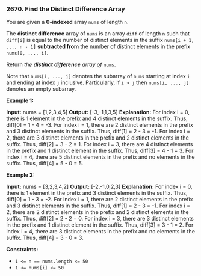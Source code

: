 ### 2670\. Find the Distinct Difference Array

You are given a **0-indexed** array `nums` of length `n`.

The **distinct difference** array of `nums` is an array `diff` of length `n` such that `diff[i]` is equal to the number of distinct elements in the suffix `nums[i + 1, ..., n - 1]` **subtracted from** the number of distinct elements in the prefix `nums[0, ..., i]`.

Return _the **distinct difference** array of_ `nums`.

Note that `nums[i, ..., j]` denotes the subarray of `nums` starting at index `i` and ending at index `j` inclusive. Particularly, if `i > j` then `nums[i, ..., j]` denotes an empty subarray.

**Example 1:**

**Input:** nums = \[1,2,3,4,5\]
**Output:** \[-3,-1,1,3,5\]
**Explanation:** For index i = 0, there is 1 element in the prefix and 4 distinct elements in the suffix. Thus, diff\[0\] = 1 - 4 = -3.
For index i = 1, there are 2 distinct elements in the prefix and 3 distinct elements in the suffix. Thus, diff\[1\] = 2 - 3 = -1.
For index i = 2, there are 3 distinct elements in the prefix and 2 distinct elements in the suffix. Thus, diff\[2\] = 3 - 2 = 1.
For index i = 3, there are 4 distinct elements in the prefix and 1 distinct element in the suffix. Thus, diff\[3\] = 4 - 1 = 3.
For index i = 4, there are 5 distinct elements in the prefix and no elements in the suffix. Thus, diff\[4\] = 5 - 0 = 5.

**Example 2:**

**Input:** nums = \[3,2,3,4,2\]
**Output:** \[-2,-1,0,2,3\]
**Explanation:** For index i = 0, there is 1 element in the prefix and 3 distinct elements in the suffix. Thus, diff\[0\] = 1 - 3 = -2.
For index i = 1, there are 2 distinct elements in the prefix and 3 distinct elements in the suffix. Thus, diff\[1\] = 2 - 3 = -1.
For index i = 2, there are 2 distinct elements in the prefix and 2 distinct elements in the suffix. Thus, diff\[2\] = 2 - 2 = 0.
For index i = 3, there are 3 distinct elements in the prefix and 1 distinct element in the suffix. Thus, diff\[3\] = 3 - 1 = 2.
For index i = 4, there are 3 distinct elements in the prefix and no elements in the suffix. Thus, diff\[4\] = 3 - 0 = 3.

**Constraints:**

*   `1 <= n == nums.length <= 50`
*   `1 <= nums[i] <= 50`
